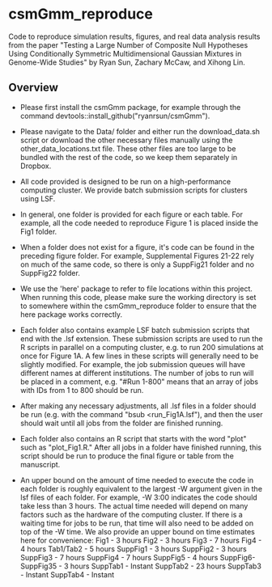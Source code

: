 # csmGmm_reproduce

Code to reproduce simulation results, figures, and real data analysis results from the paper "Testing a Large Number of Composite Null Hypotheses Using Conditionally Symmetric Multidimensional Gaussian Mixtures in Genome-Wide Studies" by Ryan Sun, Zachary McCaw, and Xihong Lin.

## Overview

- Please first install the csmGmm package, for example through the command devtools::install_github("ryanrsun/csmGmm").

- Please navigate to the Data/ folder and either run the download_data.sh script or download the other necessary files manually using the other_data_locations.txt file. These other files are too large to be bundled with the rest of the code, so we keep them separately in Dropbox.

- All code provided is designed to be run on a high-performance computing cluster. We provide batch submission scripts for clusters using LSF.

- In general, one folder is provided for each figure or each table. For example, all the code needed to reproduce Figure 1 is placed inside the Fig1 folder.

- When a folder does not exist for a figure, it's code can be found in the preceding figure folder. For example, Supplemental Figures 21-22 rely on much of the same code, so there is only a SuppFig21 folder and no SuppFig22 folder.

- We use the 'here' package to refer to file locations within this project. When running this code, please make sure the working directory is set to somewhere within the csmGmm_reproduce folder to ensure that the here package works correctly.

- Each folder also contains example LSF batch submission scripts that end with the .lsf extension. These submission scripts are used to run the R scripts in parallel on a computing cluster, e.g. to run 200 simulations at once for Figure 1A. A few lines in these scripts will generally need to be slightly modified. For example, the job submission queues will have different names at different institutions. The number of jobs to run will be placed in a comment, e.g. "#Run 1-800" means that an array of jobs with IDs from 1 to 800 should be run.

- After making any necessary adjustments, all .lsf files in a folder should be run (e.g. with the command "bsub <run_Fig1A.lsf"), and then the user should wait until all jobs from the folder are finished running.

- Each folder also contains an R script that starts with the word "plot" such as "plot_Fig1.R." After all jobs in a folder have finished running, this script should be run to produce the final figure or table from the manuscript.

- An upper bound on the amount of time needed to execute the code in each folder is roughly equivalent to the largest -W argument given in the lsf files of each folder. For example, -W 3:00 indicates the code should take less than 3 hours. The actual time needed will depend on many factors such as the hardware of the computing cluster. If there is a waiting time for jobs to be run, that time will also need to be added on top of the -W time. We also provide an upper bound on time estimates here for convenience:
Fig1 - 3 hours
Fig2 - 3 hours
Fig3 - 7 hours
Fig4 - 4 hours
Tab1/Tab2 - 5 hours
SuppFig1 - 3 hours
SuppFig2 - 3 hours
SuppFig3 - 7 hours
SuppFig4 - 7 hours
SuppFig5 - 4 hours
SuppFig6-SuppFig35 - 3 hours
SuppTab1 - Instant
SuppTab2 - 23 hours
SuppTab3 - Instant
SuppTab4 - Instant